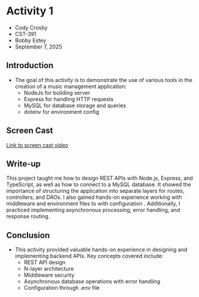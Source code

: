 # Activity 1

- Cody Crosby
- CST-391
- Bobby Estey
- September 7, 2025


## Introduction 
- The goal of this activity is to demonstrate the use of various tools in the creation of a music management application:
    - NodeJs for building server
    - Express for handling HTTP requests
    - MySQL for database storage and queries
    - dotenv for environment config

## Screen Cast

[Link to screen cast video]()

## Write-up

This project taught me how to design REST APIs with Node.js, Express, and TypeScript, as well as how to connect to a MySQL database. It showed the importance of structuring the application into separate layers for routes, controllers, and DAOs. I also gained hands-on experience working with middleware and environment files to with configuration . Additionally, I practiced implementing asynchronous processing, error handling, and response routing.

## Conclusion
- This activity provided valuable hands-on experience in designing and implementing backend APIs. Key concepts covered include:
    - REST API design
    - N-layer architecture
    - Middleware security
    - Asynchronous database operations with error handling
    - Configuration through .env file
